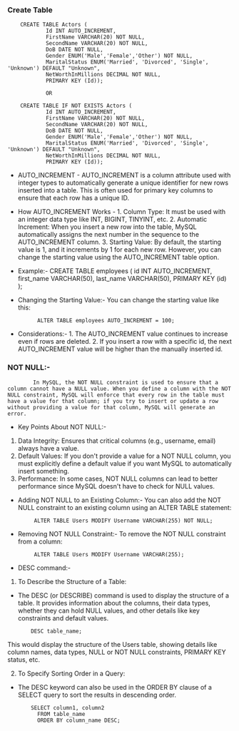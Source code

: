 ### Create Table

        CREATE TABLE Actors (
                Id INT AUTO_INCREMENT,
                FirstName VARCHAR(20) NOT NULL,
                SecondName VARCHAR(20) NOT NULL,
                DoB DATE NOT NULL,
                Gender ENUM('Male','Female','Other') NOT NULL,
                MaritalStatus ENUM('Married', 'Divorced', 'Single', 'Unknown') DEFAULT "Unknown",
                NetWorthInMillions DECIMAL NOT NULL,
                PRIMARY KEY (Id));

                OR

        CREATE TABLE IF NOT EXISTS Actors (
                Id INT AUTO_INCREMENT,
                FirstName VARCHAR(20) NOT NULL,
                SecondName VARCHAR(20) NOT NULL,
                DoB DATE NOT NULL,
                Gender ENUM('Male','Female','Other') NOT NULL,
                MaritalStatus ENUM('Married', 'Divorced', 'Single', 'Unknown') DEFAULT "Unknown",
                NetWorthInMillions DECIMAL NOT NULL,
                PRIMARY KEY (Id));

* AUTO_INCREMENT - AUTO_INCREMENT is a column attribute used with integer types to automatically generate a unique identifier for new rows inserted into a table. This is often used for primary key columns to ensure that each row has a unique ID.

* How AUTO_INCREMENT Works - 
            1. Column Type: It must be used with an integer data type like INT, BIGINT, TINYINT, etc.
            2. Automatic Increment: When you insert a new row into the table, MySQL automatically assigns the next number in the sequence to the AUTO_INCREMENT column.
            3. Starting Value: By default, the starting value is 1, and it increments by 1 for each new row. However, you can change the starting value using the AUTO_INCREMENT table option.

* Example:-
             CREATE TABLE employees (
                    id INT AUTO_INCREMENT,
                    first_name VARCHAR(50),
                    last_name VARCHAR(50),
                    PRIMARY KEY (id)
                );

* Changing the Starting Value:-
            You can change the starting value like this:

            ALTER TABLE employees AUTO_INCREMENT = 100;

* Considerations:-
         1. The AUTO_INCREMENT value continues to increase even if rows are deleted.
         2. If you insert a row with a specific id, the next AUTO_INCREMENT value will be higher than the manually inserted id.

### NOT NULL:-
            In MySQL, the NOT NULL constraint is used to ensure that a column cannot have a NULL value. When you define a column with the NOT NULL constraint, MySQL will enforce that every row in the table must have a value for that column; if you try to insert or update a row without providing a value for that column, MySQL will generate an error.

* Key Points About NOT NULL:-
1. Data Integrity: Ensures that critical columns (e.g., username, email) always have a value.
2. Default Values: If you don't provide a value for a NOT NULL column, you must explicitly define a default value if you want MySQL to automatically insert something.
3. Performance: In some cases, NOT NULL columns can lead to better performance since MySQL doesn't have to check for NULL values.

* Adding NOT NULL to an Existing Column:- 
           You can also add the NOT NULL constraint to an existing column using an ALTER TABLE statement:
           
           ALTER TABLE Users MODIFY Username VARCHAR(255) NOT NULL;


* Removing NOT NULL Constraint:-
           To remove the NOT NULL constraint from a column:

           ALTER TABLE Users MODIFY Username VARCHAR(255);

* DESC command:-
1. To Describe the Structure of a Table:
* The DESC (or DESCRIBE) command is used to display the structure of a table. It provides information about the columns, their data types, whether they can hold NULL values, and other details like key constraints and default values.

          DESC table_name;

This would display the structure of the Users table, showing details like column names, data types, NULL or NOT NULL constraints, PRIMARY KEY status, etc.

2. To Specify Sorting Order in a Query:
* The DESC keyword can also be used in the ORDER BY clause of a SELECT query to sort the results in descending order.

          SELECT column1, column2 
            FROM table_name
            ORDER BY column_name DESC;

